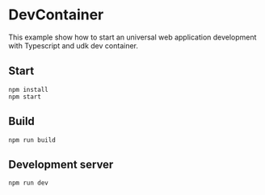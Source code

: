 # DevContainer

This example show how to start an universal web application development with Typescript and udk dev container.

## Start

```shell
npm install
npm start
```

## Build

```shell
npm run build
```

## Development server

```shell
npm run dev
```
